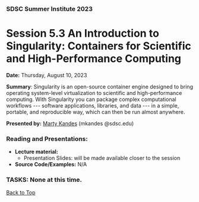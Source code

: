 ### SDSC Summer Institute 2023
# Session 5.3 An Introduction to Singularity: Containers for Scientific and High-Performance Computing

**Date:** Thursday, August 10, 2023

**Summary**: Singularity is an open-source container engine designed to bring operating system-level virtualization to scientific and high-performance computing. With Singularity you can package complex computational workflows --- software applications, libraries, and data --- in a simple, portable, and reproducible way, which can then be run almost anywhere.

**Presented by:** [Marty Kandes](https://www.linkedin.com/in/marty-kandes-b53a34144/) (mkandes  @sdsc.edu)

### Reading and Presentations:
* **Lecture material:**
   * Presentation Slides: will be made available closer to the session
* **Source Code/Examples:** N/A

### TASKS: None at this time.

[Back to Top](#top)
